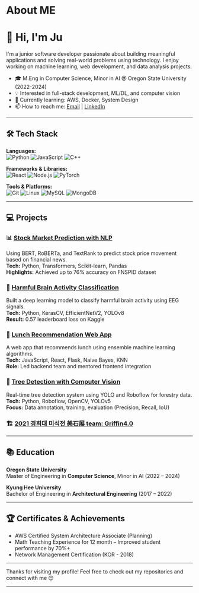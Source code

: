 # About ME
# 👋 Hi, I'm Ju

I'm a junior software developer passionate about building meaningful applications and solving real-world problems using technology. I enjoy working on machine learning, web development, and data analysis projects.  

- 🎓 M.Eng in Computer Science, Minor in AI @ Oregon State University (2022-2024)  
- 💡 Interested in full-stack development, ML/DL, and computer vision  
- 🌱 Currently learning: AWS, Docker, System Design  
- 📫 How to reach me: [Email](mailto:kim.juhyun928@gmail.com) | [LinkedIn](https://linkedin.com/in/ju-h-kim) 

---

## 🛠️ Tech Stack

**Languages:**  
![Python](https://img.shields.io/badge/Python-3776AB?style=flat&logo=python&logoColor=white)
![JavaScript](https://img.shields.io/badge/JavaScript-F7DF1E?style=flat&logo=javascript&logoColor=black)
![C++](https://img.shields.io/badge/C++-00599C?style=flat&logo=c%2B%2B&logoColor=white)

**Frameworks & Libraries:**  
![React](https://img.shields.io/badge/React-20232A?style=flat&logo=react&logoColor=61DAFB)
![Node.js](https://img.shields.io/badge/Node.js-339933?style=flat&logo=nodedotjs&logoColor=white)
![PyTorch](https://img.shields.io/badge/PyTorch-EE4C2C?style=flat&logo=pytorch&logoColor=white)

**Tools & Platforms:**  
![Git](https://img.shields.io/badge/Git-F05032?style=flat&logo=git&logoColor=white)
![Linux](https://img.shields.io/badge/Linux-FCC624?style=flat&logo=linux&logoColor=black)
![MySQL](https://img.shields.io/badge/MySQL-4479A1?style=flat&logo=mysql&logoColor=white)
![MongoDB](https://img.shields.io/badge/MongoDB-47A248?style=flat&logo=mongodb&logoColor=white)

---

## 💻 Projects

### 📊 [Stock Market Prediction with NLP](https://github.com/Ju-Kim98/OSU/blob/main/AI539/AI539_Predicting%20Stock%20Market%20Movement%20with%20NLP_Final_Report.pdf)
Using BERT, RoBERTa, and TextRank to predict stock price movement based on financial news.  
**Tech:** Python, Transformers, Scikit-learn, Pandas  
**Highlights:** Achieved up to 76% accuracy on FNSPID dataset



### 🧠 [Harmful Brain Activity Classification](https://github.com/Ju-Kim98/OSU/blob/main/AI535/Final%20Project%20report.pdf)
Built a deep learning model to classify harmful brain activity using EEG signals.  
**Tech:** Python, KerasCV, EfficientNetV2, YOLOv8  
**Result:** 0.57 leaderboard loss on Kaggle



### 🍱 [Lunch Recommendation Web App](https://github.com/yourname/lunch-recommender)
A web app that recommends lunch using ensemble machine learning algorithms.  
**Tech:** JavaScript, React, Flask, Naive Bayes, KNN  
**Role:** Led backend team and mentored frontend integration



### 🌲 [Tree Detection with Computer Vision](https://github.com/Ju-Kim98/any/tree/main/3P%20project)
Real-time tree detection system using YOLO and Roboflow for forestry data.  
**Tech:** Python, Roboflow, OpenCV, YOLOv5  
**Focus:** Data annotation, training, evaluation (Precision, Recall, IoU)



### 🏗️ [2021 경희대 미석전 美石展 team: Griffin4.0](https://khuae.modoo.at/?link=d6rtc2qw)

---

## 📚 Education

**Oregon State University**  
Master of Engineering in **Computer Science**, Minor in AI (2022 – 2024)

**Kyung Hee University**  
Bachelor of Engineering in **Architectural Engineering** (2017 – 2022)

---

## 🏆 Certificates & Achievements

- AWS Certified System Architecture Associate (Planning)
- Math Teaching Experience for 12 month – Improved student performance by 70%+
- Network Management Certification (KOR - 2018)

---

Thanks for visiting my profile! Feel free to check out my repositories and connect with me 😊


-------


